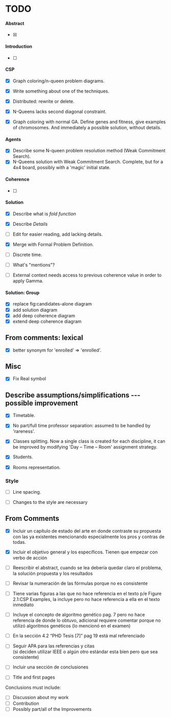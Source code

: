 TODO
====


#### Abstract

- [x]

#### Introduction

- [ ]


#### CSP

- [x] Graph coloring/n-queen problem diagrams.
- [x] Write something about one of the techniques.
- [x] Distributed: rewrite or delete.
- [x] N-Queens lacks second diagonal constraint.

- [x] Graph coloring with normal GA. Define genes and fitness, give examples of
      chromosomes. And immediately a possible solution, without details.

#### Agents

- [x] Describe some N-queen problem resolution method (Weak Commitment Search).
- [x] N-Queens solution with Weak Commitment Search. Complete, but for a
      4x4 board, possibly with a 'magic' initial state.

#### Coherence

- [ ]

#### Solution

- [x] Describe what is _fold function_
- [x] Describe _Details_
- [ ] Edit for easier reading, add lacking details.
- [x] Merge with Formal Problem Definition.

- [ ] Discrete time.
- [ ] What's "mentions"?
- [ ] External context needs access to previous coherence value in order to
      apply Gamma.


#### Solution: Group

- [x] replace fig:candidates-alone diagram
- [x] add solution diagram
- [x] add deep coherence diagram
- [x] extend deep coherence diagram

## From comments: lexical
- [x] better synonym for 'enrolled' => 'enrolled'.

## Misc

- [x] Fix Real symbol

## Describe assumptions/simplifications --- possible improvement
- [x] Timetable.
- [x] No part/full time professor separation: assumed to be handled by 'rareness'.
- [x] Classes splitting. Now a single class is created for each discipline,
      it can be improved by modifying 'Day – Time – Room' assignment strategy.
- [x] Students.
- [x] Rooms representation.


### Style

- [ ] Line spacing.
- [ ] Changes to the style are necessary


## From Comments

- [x] Incluir un capítulo de estado del arte en donde contraste su propuesta con
      las ya existentes mencionando especialmente los pros y contras de todas.
- [x] Incluir el objetivo general y los específicos.  Tienen que empezar con verbo de acción
- [ ] Reescribir el abstract,  cuando se lea debería quedar claro el problema,
      la solución propuesta y los resultados

- [ ] Revisar la numeración de las fórmulas porque no es consistente
- [ ] Tiene varias figuras a las que no hace referencia en el texto
      p/e Figure 2.1:CSP Examples,  la incluye pero no hace referencia a ella
      en el texto inmediato
- [ ] Incluye el concepto de algoritmo genético pag. 7 pero no hace referencia
      de donde lo obtuvo,  adicional requiere comentar porque no utilizó
      algoritmos genéticos (lo mencionó en el examen)
- [ ] En la sección 4.2 “PHD Tesis [7]” pag 19 está mal referenciado
- [ ] Seguir APA para las referencias y citas  
      (si deciden utilizar IEEE o algún otro estándar esta bien pero que sea consistente)

- [ ] Incluir una sección de conclusiones

- [ ] Title and first pages

Conclusions must include:
  - [ ] Discussion about my work
  - [ ] Contribution
  - [ ] Possibly part/all of the Improvements
